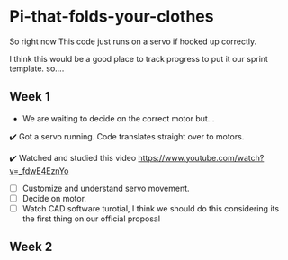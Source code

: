 # Pi-that-folds-your-clothes

So right now This code just runs on a servo if hooked up correctly.

I think this would be a good place to track progress to put it our sprint template. 
so....

Week 1 
------------
  -  We are waiting to decide on the correct motor but...
  
  ✔️  Got a servo running. Code translates straight over to motors. 
  
  ✔️  Watched and studied this video https://www.youtube.com/watch?v=_fdwE4EznYo
  
  - [ ] Customize and understand servo movement.
  - [ ] Decide on motor.
  - [ ] Watch CAD software turotial, I think we should do this considering its the first thing on our official proposal

Week 2
------------
